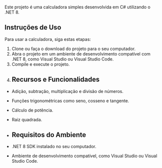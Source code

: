 Este projeto é uma calculadora simples desenvolvida em C# utilizando o .NET 8.
## Instruções de Uso

Para usar a calculadora, siga estas etapas:
1. Clone ou faça o download do projeto para o seu computador.
2. Abra o projeto em um ambiente de desenvolvimento compatível com .NET 8, como Visual Studio ou Visual Studio Code.
3. Compile e execute o projeto.
5. ## Recursos e Funcionalidades

- Adição, subtração, multiplicação e divisão de números.
- Funções trigonométricas como seno, cosseno e tangente.
- Cálculo de potência.
- Raiz quadrada.
- ## Requisitos do Ambiente

- .NET 8 SDK instalado no seu computador.
- Ambiente de desenvolvimento compatível, como Visual Studio ou Visual Studio Code.
